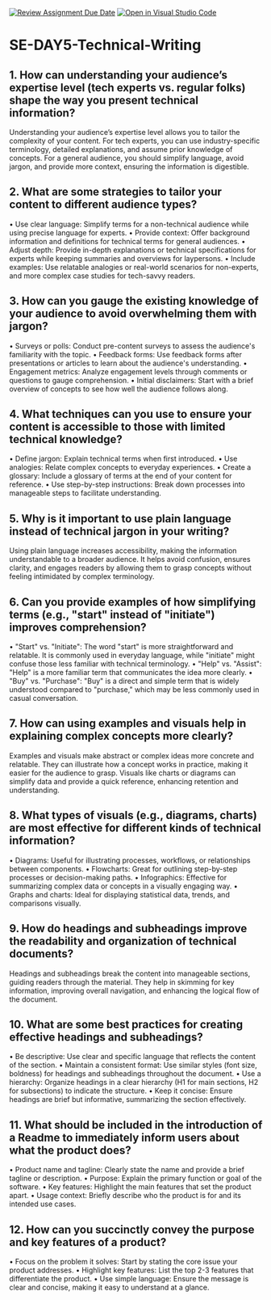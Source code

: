 [![Review Assignment Due Date](https://classroom.github.com/assets/deadline-readme-button-22041afd0340ce965d47ae6ef1cefeee28c7c493a6346c4f15d667ab976d596c.svg)](https://classroom.github.com/a/zsAR-pyY)
[![Open in Visual Studio Code](https://classroom.github.com/assets/open-in-vscode-2e0aaae1b6195c2367325f4f02e2d04e9abb55f0b24a779b69b11b9e10269abc.svg)](https://classroom.github.com/online_ide?assignment_repo_id=16232444&assignment_repo_type=AssignmentRepo)
# SE-DAY5-Technical-Writing
## 1. How can understanding your audience’s expertise level (tech experts vs. regular folks) shape the way you present technical information?
Understanding your audience’s expertise level allows you to tailor the complexity of your content. For tech experts, you can use industry-specific terminology, detailed explanations, and assume prior knowledge of concepts. For a general audience, you should simplify language, avoid jargon, and provide more context, ensuring the information is digestible.

## 2. What are some strategies to tailor your content to different audience types?
•	Use clear language: Simplify terms for a non-technical audience while using precise language for experts.
•	Provide context: Offer background information and definitions for technical terms for general audiences.
•	Adjust depth: Provide in-depth explanations or technical specifications for experts while keeping summaries and overviews for laypersons.
•	Include examples: Use relatable analogies or real-world scenarios for non-experts, and more complex case studies for tech-savvy readers.

## 3. How can you gauge the existing knowledge of your audience to avoid overwhelming them with jargon?
•	Surveys or polls: Conduct pre-content surveys to assess the audience's familiarity with the topic.
•	Feedback forms: Use feedback forms after presentations or articles to learn about the audience's understanding.
•	Engagement metrics: Analyze engagement levels through comments or questions to gauge comprehension.
•	Initial disclaimers: Start with a brief overview of concepts to see how well the audience follows along.

## 4. What techniques can you use to ensure your content is accessible to those with limited technical knowledge?
•	Define jargon: Explain technical terms when first introduced.
•	Use analogies: Relate complex concepts to everyday experiences.
•	Create a glossary: Include a glossary of terms at the end of your content for reference.
•	Use step-by-step instructions: Break down processes into manageable steps to facilitate understanding.

## 5. Why is it important to use plain language instead of technical jargon in your writing?
Using plain language increases accessibility, making the information understandable to a broader audience. It helps avoid confusion, ensures clarity, and engages readers by allowing them to grasp concepts without feeling intimidated by complex terminology.

## 6. Can you provide examples of how simplifying terms (e.g., "start" instead of "initiate") improves comprehension?
•	"Start" vs. "Initiate": The word "start" is more straightforward and relatable. It is commonly used in everyday language, while "initiate" might confuse those less familiar with technical terminology.
•	"Help" vs. "Assist": "Help" is a more familiar term that communicates the idea more clearly.
•	"Buy" vs. "Purchase": "Buy" is a direct and simple term that is widely understood compared to "purchase," which may be less commonly used in casual conversation.

## 7. How can using examples and visuals help in explaining complex concepts more clearly?
Examples and visuals make abstract or complex ideas more concrete and relatable. They can illustrate how a concept works in practice, making it easier for the audience to grasp. Visuals like charts or diagrams can simplify data and provide a quick reference, enhancing retention and understanding.

## 8. What types of visuals (e.g., diagrams, charts) are most effective for different kinds of technical information?
•	Diagrams: Useful for illustrating processes, workflows, or relationships between components.
•	Flowcharts: Great for outlining step-by-step processes or decision-making paths.
•	Infographics: Effective for summarizing complex data or concepts in a visually engaging way.
•	Graphs and charts: Ideal for displaying statistical data, trends, and comparisons visually.

## 9. How do headings and subheadings improve the readability and organization of technical documents?
Headings and subheadings break the content into manageable sections, guiding readers through the material. They help in skimming for key information, improving overall navigation, and enhancing the logical flow of the document.

## 10. What are some best practices for creating effective headings and subheadings?
•	Be descriptive: Use clear and specific language that reflects the content of the section.
•	Maintain a consistent format: Use similar styles (font size, boldness) for headings and subheadings throughout the document.
•	Use a hierarchy: Organize headings in a clear hierarchy (H1 for main sections, H2 for subsections) to indicate the structure.
•	Keep it concise: Ensure headings are brief but informative, summarizing the section effectively.

## 11. What should be included in the introduction of a Readme to immediately inform users about what the product does?
•	Product name and tagline: Clearly state the name and provide a brief tagline or description.
•	Purpose: Explain the primary function or goal of the software.
•	Key features: Highlight the main features that set the product apart.
•	Usage context: Briefly describe who the product is for and its intended use cases.

## 12. How can you succinctly convey the purpose and key features of a product?
•	Focus on the problem it solves: Start by stating the core issue your product addresses.
•	Highlight key features: List the top 2-3 features that differentiate the product.
•	Use simple language: Ensure the message is clear and concise, making it easy to understand at a glance.
